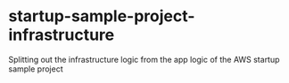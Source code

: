 # startup-sample-project-infrastructure
Splitting out the infrastructure logic from the app logic of the AWS startup sample project
